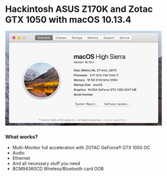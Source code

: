 # Hackintosh ASUS Z170K and Zotac GTX 1050 with macOS 10.13.4

![alt text](https://raw.githubusercontent.com/29satnam/ASUS-Z170k_GTX1050_Hackintosh/master/image.png)

### What works?

  - Multi-Monitor full acceleration with ZOTAC GeForce® GTX 1050 OC
  - Audio
  - Ethernet
  - And all necessary stuff you need
  - BCM94360CD Wireless/Bluetooth card OOB
